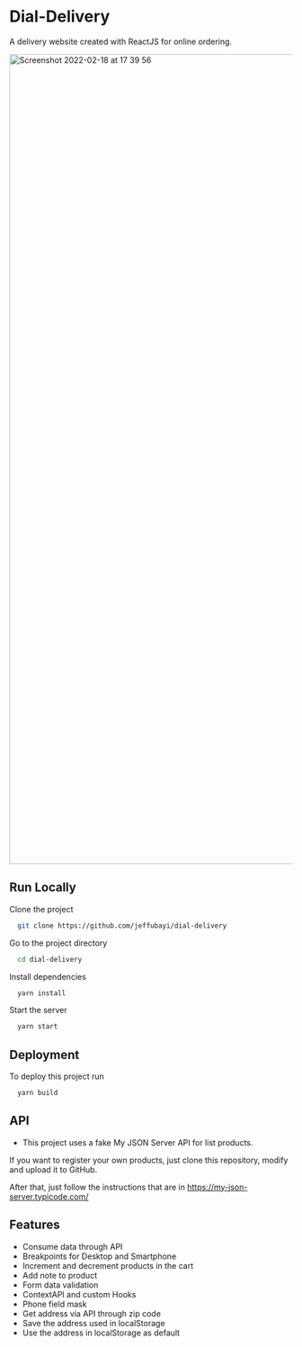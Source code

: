 # Dial-Delivery

A delivery website created with ReactJS for online ordering.

<img width="1440" alt="Screenshot 2022-02-18 at 17 39 56" src="https://user-images.githubusercontent.com/47192245/154703690-60f0bc8e-ad54-410b-8628-2275fc1a916a.png">


## Run Locally

Clone the project

```bash
  git clone https://github.com/jeffubayi/dial-delivery
```

Go to the project directory

```bash
  cd dial-delivery
```

Install dependencies

```bash
  yarn install
```

Start the server

```bash
  yarn start
```

## Deployment

To deploy this project run

```bash
  yarn build
```

## API

- This project uses a fake My JSON Server API for list products.

If you want to register your own products, just clone this repository, modify and upload it to GitHub.

After that, just follow the instructions that are in https://my-json-server.typicode.com/

## Features

- Consume data through API
- Breakpoints for Desktop and Smartphone
- Increment and decrement products in the cart
- Add note to product
- Form data validation
- ContextAPI and custom Hooks
- Phone field mask
- Get address via API through zip code
- Save the address used in localStorage
- Use the address in localStorage as default

